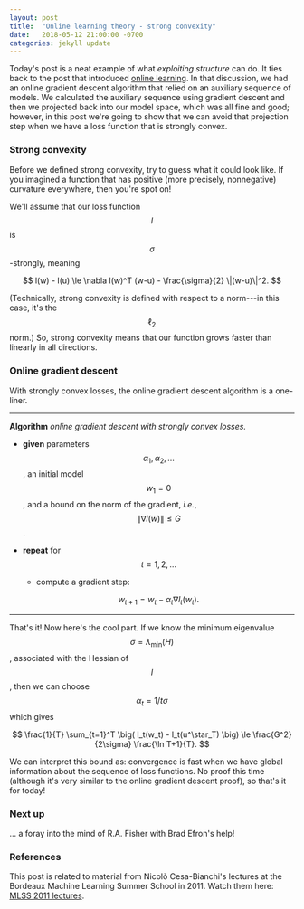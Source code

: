 ```yaml
---
layout: post
title:  "Online learning theory - strong convexity"
date:   2018-05-12 21:00:00 -0700
categories: jekyll update
---
```

Today's post is a neat example of what *exploiting structure* can do. It ties back to
the post that introduced [online learning][lt2-post]. In that discussion, we had an
online gradient descent algorithm that relied on an auxiliary sequence of models.
We calculated the auxiliary sequence using gradient descent and then we projected back
into our model space, which was all fine and good; however, in this post we're going to
show that we can avoid that projection step when we have a loss function that is strongly
convex.

### Strong convexity

Before we defined strong convexity, try to guess what it could look like. If you imagined
a function that has positive (more precisely, nonnegative) curvature everywhere, then
you're spot on!

We'll assume that our loss function $$l$$ is $$\sigma$$-strongly, meaning

$$
l(w) - l(u) \le \nabla l(w)^T (w-u) - \frac{\sigma}{2} \|(w-u)\|^2.
$$

(Technically, strong convexity is defined with respect to a norm---in this case, it's
the $$\ell_2$$ norm.) So, strong convexity means that our function grows faster than
linearly in all directions.

### Online gradient descent

With strongly convex losses, the online gradient descent algorithm is a one-liner.

---
**Algorithm** *online gradient descent with strongly convex losses.*

* **given** parameters $$\alpha_1,\alpha_2,\dots$$, an initial model $$w_1 = 0$$, and a
  bound on the norm of the gradient, *i.e.*, $$\|\nabla l(w)\| \le G$$.
* **repeat** for $$t=1,2,\dots$$
	* compute a gradient step:

	$$w_{t+1} = w_t - \alpha_t \nabla l_t(w_t).$$

---

That's it! Now here's the cool part. If we know the minimum eigenvalue
$$\sigma = \lambda_\min(H)$$, associated with the Hessian of $$l$$, then we can choose
$$\alpha_t = 1/t\sigma$$ which gives

$$
\frac{1}{T} \sum_{t=1}^T \big( l_t(w_t) - l_t(u^\star_T) \big) \le \frac{G^2}{2\sigma}
      \frac{\ln T+1}{T}.
$$

We can interpret this bound as: convergence is fast when we have global information about
the sequence of loss functions. No proof this time (although it's very similar to the
online gradient descent proof), so that's it for today!

### Next up

... a foray into the mind of R.A. Fisher with Brad Efron's help!

### References

This post is related to material from Nicolò Cesa-Bianchi's lectures at the Bordeaux
Machine Learning Summer School in 2011. Watch them here: [MLSS 2011 lectures][ncb-lecs].

[ncb-lecs]: http://videolectures.net/mlss2011_cesa_bianchi_learningtheory/
[rad1-post]: /jekyll/update/2018/03/04/rademacher.html
[rad2-post]: /jekyll/update/2018/03/06/rademacher_2.html
[lt1-post]: /jekyll/update/2018/05/06/learning-theory-1.html
[lt2-post]: /jekyll/update/2018/05/10/learning-theory-2.html
